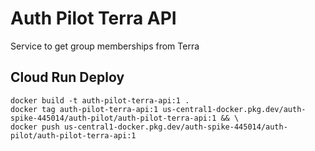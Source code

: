 # Auth Pilot Terra API

Service to get group memberships from Terra

## Cloud Run Deploy
```console
docker build -t auth-pilot-terra-api:1 .
docker tag auth-pilot-terra-api:1 us-central1-docker.pkg.dev/auth-spike-445014/auth-pilot/auth-pilot-terra-api:1 && \
docker push us-central1-docker.pkg.dev/auth-spike-445014/auth-pilot/auth-pilot-terra-api:1
```
